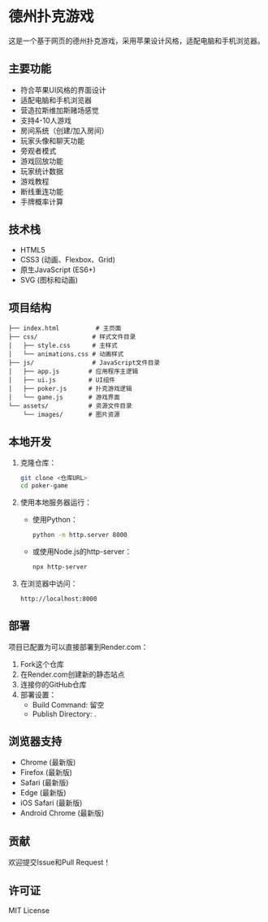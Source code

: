 # 德州扑克游戏

这是一个基于网页的德州扑克游戏，采用苹果设计风格，适配电脑和手机浏览器。

## 主要功能

- 符合苹果UI风格的界面设计
- 适配电脑和手机浏览器
- 营造拉斯维加斯赌场感觉
- 支持4-10人游戏
- 房间系统（创建/加入房间）
- 玩家头像和聊天功能
- 旁观者模式
- 游戏回放功能
- 玩家统计数据
- 游戏教程
- 断线重连功能
- 手牌概率计算

## 技术栈

- HTML5
- CSS3 (动画、Flexbox、Grid)
- 原生JavaScript (ES6+)
- SVG (图标和动画)

## 项目结构

```
├── index.html          # 主页面
├── css/               # 样式文件目录
│   ├── style.css      # 主样式
│   └── animations.css # 动画样式
├── js/                # JavaScript文件目录
│   ├── app.js        # 应用程序主逻辑
│   ├── ui.js         # UI组件
│   ├── poker.js      # 扑克游戏逻辑
│   └── game.js       # 游戏界面
└── assets/           # 资源文件目录
    └── images/       # 图片资源
```

## 本地开发

1. 克隆仓库：
   ```bash
   git clone <仓库URL>
   cd poker-game
   ```

2. 使用本地服务器运行：
   - 使用Python：
     ```bash
     python -m http.server 8000
     ```
   - 或使用Node.js的http-server：
     ```bash
     npx http-server
     ```

3. 在浏览器中访问：
   ```
   http://localhost:8000
   ```

## 部署

项目已配置为可以直接部署到Render.com：

1. Fork这个仓库
2. 在Render.com创建新的静态站点
3. 连接你的GitHub仓库
4. 部署设置：
   - Build Command: 留空
   - Publish Directory: .

## 浏览器支持

- Chrome (最新版)
- Firefox (最新版)
- Safari (最新版)
- Edge (最新版)
- iOS Safari (最新版)
- Android Chrome (最新版)

## 贡献

欢迎提交Issue和Pull Request！

## 许可证

MIT License 